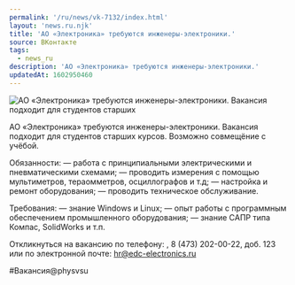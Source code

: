 ```yaml
---
permalink: '/ru/news/vk-7132/index.html'
layout: 'news.ru.njk'
title: 'АО «Электроника» требуются инженеры-электроники.'
source: ВКонтакте
tags:
  - news_ru
description: 'АО «Электроника» требуются инженеры-электроники.'
updatedAt: 1602950460
---
```

![АО «Электроника» требуются инженеры-электроники. Вакансия подходит для студентов старших](https://sun9-24.userapi.com/impg/ZR6_dY0vS9qDPSiB8HmIqHOPcZiq1fSUi-_PfA/Kd7dLS5-5kg.jpg?size=1280x747&quality=96&sign=989f8b5ef8495929d0971d2502745095&c_uniq_tag=vwtHKk0hXz8nfRXbon3KRV7iqXUFD1uaXX7PIdo5Tfs&type=album)

АО «Электроника» требуются инженеры-электроники. Вакансия подходит для студентов старших курсов. Возможно совмещёние с учёбой.

Обязанности:
— работа с принципиальными электрическими и пневматическими схемами;
— проводить измерения с помощью мультиметров, тераомметров, осциллографов и т.д;
— настройка и ремонт оборудования;
— проводить техническое обслуживание.

Требования:
— знание Windows и Linux;
— опыт работы с программным обеспечением промышленного оборудования;
— знание САПР типа Компас, SolidWorks и т.п.

Откликнуться на вакансию по телефону: , 8 (473) 202-00-22, доб. 123 или по электронной почте: hr@edc-electronics.ru

#Вакансия@physvsu
